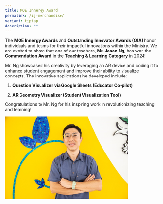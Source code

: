 ```yaml
---
title: MOE Innergy Award
permalink: /ij-merchandise/
variant: tiptap
description: ""
---
```

<p>The <strong>MOE Innergy Awards</strong> and <strong>Outstanding Innovator Awards (OIA)</strong> honor
individuals and teams for their impactful innovations within the Ministry.
We are excited to share that one of our teachers, <strong>Mr. Jason Ng</strong>,
has won the <strong>Commendation Award</strong> in the <strong>Teaching &amp; Learning Category</strong> in
2024!</p>
<p>Mr. Ng showcased his creativity by leveraging an AR device and coding
it to enhance student engagement and improve their ability to visualize
concepts. The innovative applications he developed include:</p>
<ol data-tight="true" class="tight">
<li>
<p><strong>Question Visualizer via Google Sheets (Educator Co-pilot)</strong>
</p>
</li>
<li>
<p><strong>AR Geometry Visualizer (Student Visualization Tool)</strong>
</p>
</li>
</ol>
<p>Congratulations to Mr. Ng for his inspiring work in revolutionizing teaching
and learning!</p>
<p></p>
<div class="isomer-image-wrapper">
<img style="width: 80%;" height="auto" width="100%" alt="" src="/images/Highlight/jason.jpg">
</div>
<p></p>